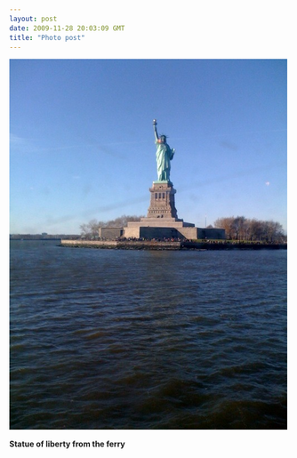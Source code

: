 ```yaml
---
layout: post
date: 2009-11-28 20:03:09 GMT
title: "Photo post"
---
```

![travisj](/images/54d6701def346d2ededb2b28740c67b1823abffff7840fb0bdcb5e2956e6e58b.jpg)

<b>Statue of liberty from the ferry</b>